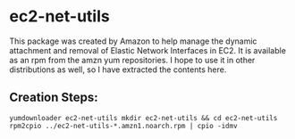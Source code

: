# ec2-net-utils

This package was created by Amazon to help manage the dynamic attachment and
removal of Elastic Network Interfaces in EC2. It is available as an rpm from
the amzn yum repositories. I hope to use it in other distributions as well, so
I have extracted the contents here.

## Creation Steps:

``
yumdownloader ec2-net-utils
mkdir ec2-net-utils && cd ec2-net-utils
rpm2cpio ../ec2-net-utils-*.amzn1.noarch.rpm | cpio -idmv
``
